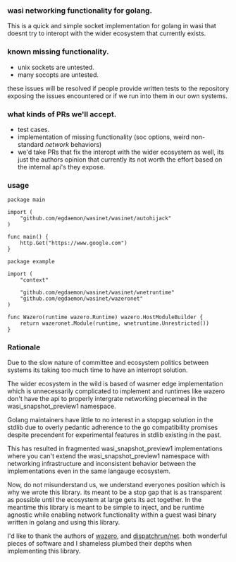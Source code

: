 ### wasi networking functionality for golang.
This is a quick and simple socket implementation for golang in wasi that doesnt try to interopt with the wider ecosystem
that currently exists.

### known missing functionality.
- unix sockets are untested.
- many socopts are untested.

these issues will be resolved if people provide written tests to the repository exposing the issues encountered or if we run into them in our own systems.

### what kinds of PRs we'll accept.
- test cases.
- implementation of missing functionality (soc options, weird non-standard *network* behaviors)
- we'd take PRs that fix the interopt with the wider ecosystem as well, its just the authors opinion that currently its not worth the
effort based on the internal api's they expose.

### usage

```golang
package main

import (
    "github.com/egdaemon/wasinet/wasinet/autohijack"
)

func main() {
    http.Get("https://www.google.com")
}
```

```golang
package example

import (
	"context"

	"github.com/egdaemon/wasinet/wasinet/wnetruntime"
	"github.com/egdaemon/wasinet/wazeronet"
)

func Wazero(runtime wazero.Runtime) wazero.HostModuleBuilder {
	return wazeronet.Module(runtime, wnetruntime.Unrestricted())
}
```

### Rationale

Due to the slow nature of committee and ecosystem politics between systems its taking too much time to have an interropt solution.

The wider ecosystem in the wild is based of wasmer edge implementation which is unnecessarily complicated to implement and runtimes like wazero
don't have the api to properly intergrate networking piecemeal in the wasi_snapshot_preview1 namespace.

Golang maintainers have little to no interest in a stopgap solution in the stdlib due to overly pedantic adherence to the go compatibility promises despite precendent for experimental features in stdlib existing in the past. 

This has resulted in fragmented wasi_snapshot_preview1 implementations where you can't extend the wasi_snapshot_preview1 namespace with networking infrastructure and inconsistent behavior between the implementations even in the same langauge ecosystem.

Now, do not misunderstand us, we understand everyones position which is why we wrote this library. its meant to be a stop gap that
is as transparent as possible until the ecosystem at large gets its act together. In the meantime this library is meant to be simple to inject,
and be runtime agnostic while enabling network functionality within a guest wasi binary written in golang and using this library.

I'd like to thank the authors of [wazero](https://github.com/tetratelabs/wazero), and [dispatchrun/net](https://github.com/dispatchrun/net). both wonderful pieces of software and I shameless plumbed their depths when implementing this library.
